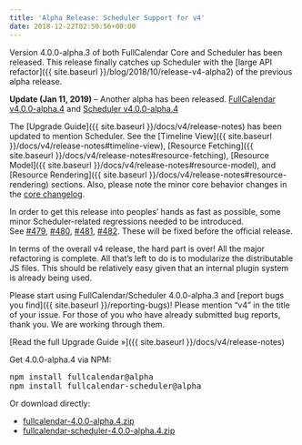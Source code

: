 ```yaml
---
title: 'Alpha Release: Scheduler Support for v4'
date: 2018-12-22T02:50:56+00:00
---
```


Version 4.0.0-alpha.3 of both FullCalendar Core and Scheduler has been released. This release finally catches up Scheduler with the [large API refactor]({{ site.baseurl }}/blog/2018/10/release-v4-alpha2) of the previous alpha release.

**Update (Jan 11, 2019)** &#8211; Another alpha has been released. [FullCalendar v4.0.0-alpha.4](https://github.com/fullcalendar/fullcalendar/releases/tag/v4.0.0-alpha.4) and [Scheduler v4.0.0-alpha.4](https://github.com/fullcalendar/fullcalendar-scheduler/releases/tag/v4.0.0-alpha.4)

The [Upgrade Guide]({{ site.baseurl }}/docs/v4/release-notes) has been updated to mention Scheduler. See the [Timeline View]({{ site.baseurl }}/docs/v4/release-notes#timeline-view), [Resource Fetching]({{ site.baseurl }}/docs/v4/release-notes#resource-fetching), [Resource Model]({{ site.baseurl }}/docs/v4/release-notes#resource-model), and [Resource Rendering]({{ site.baseurl }}/docs/v4/release-notes#resource-rendering) sections. Also, please note the minor core behavior changes in the [core changelog](https://github.com/fullcalendar/fullcalendar/blob/v4.0.0-alpha.3/CHANGELOG.md).

In order to get this release into peoples&#8217; hands as fast as possible, some minor Scheduler-related regressions needed to be introduced. See [#479](https://github.com/fullcalendar/fullcalendar-scheduler/issues/479), [#480](https://github.com/fullcalendar/fullcalendar-scheduler/issues/480), [#481](https://github.com/fullcalendar/fullcalendar-scheduler/issues/481), [#482](https://github.com/fullcalendar/fullcalendar-scheduler/issues/482). These will be fixed before the official release.

In terms of the overall v4 release, the hard part is over! All the major refactoring is complete. All that&#8217;s left to do is to modularize the distributable JS files. This should be relatively easy given that an internal plugin system is already being used.

Please start using FullCalendar/Scheduler 4.0.0-alpha.3 and [report bugs you find]({{ site.baseurl }}/reporting-bugs)! Please mention &#8220;v4&#8221; in the title of your issue. For those of you who have already submitted bug reports, thank you. We are working through them.

[Read the full Upgrade Guide »]({{ site.baseurl }}/docs/v4/release-notes)

Get 4.0.0-alpha.4 via NPM:

<pre>
npm install fullcalendar@alpha
npm install fullcalendar-scheduler@alpha
</pre>

Or download directly:

* [fullcalendar-4.0.0-alpha.4.zip](https://github.com/fullcalendar/fullcalendar/releases/download/v4.0.0-alpha.3/fullcalendar-4.0.0-alpha.4.zip)
* [fullcalendar-scheduler-4.0.0-alpha.4.zip](https://github.com/fullcalendar/fullcalendar-scheduler/releases/download/v4.0.0-alpha.3/fullcalendar-scheduler-4.0.0-alpha.4.zip)
